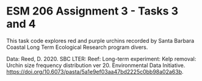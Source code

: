 # ESM 206 Assignment 3 - Tasks 3 and 4

This task code explores red and purple urchins recorded by Santa Barbara Coastal Long Term Ecological Research program divers.

Data: Reed, D. 2020. SBC LTER: Reef: Long-term experiment: Kelp removal: Urchin size frequency distribution ver 20. Environmental Data Initiative. https://doi.org/10.6073/pasta/5a1e9ef03aa47bd2225c0bb98a02a63b. 


